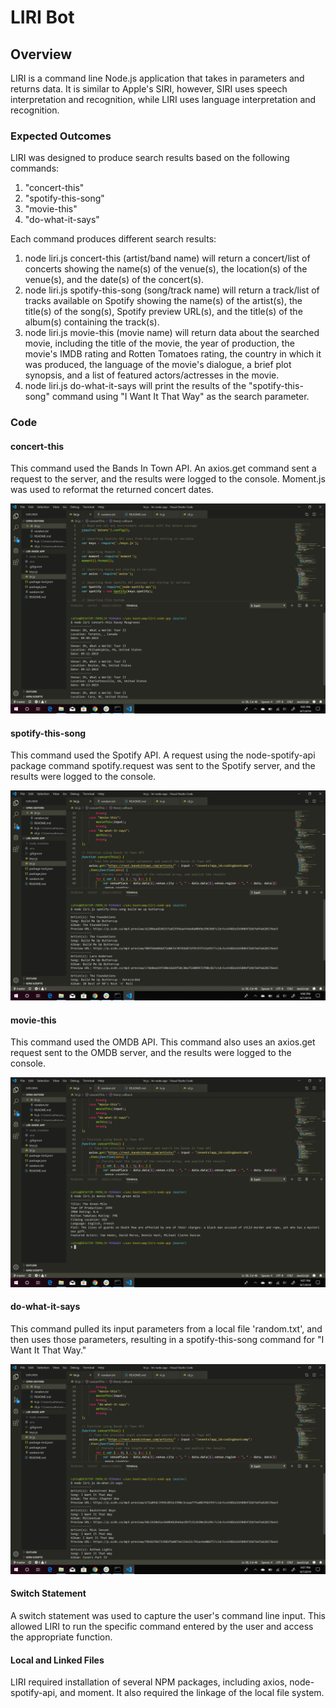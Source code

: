 # LIRI Bot

## Overview

LIRI is a command line Node.js application that takes in parameters and returns data. It is similar to Apple's SIRI, however, SIRI uses speech interpretation and recognition, while LIRI uses language interpretation and recognition.

### Expected Outcomes

LIRI was designed to produce search results based on the following commands:

1. "concert-this"
2. "spotify-this-song"
3. "movie-this"
4. "do-what-it-says"

Each command produces different search results:

1. node liri.js concert-this (artist/band name) will return a concert/list of concerts showing the name(s) of the venue(s), the location(s) of the venue(s), and the date(s) of the concert(s).
2. node liri.js spotify-this-song (song/track name) will return a track/list of tracks available on Spotify showing the name(s) of the artist(s), the title(s) of the song(s), Spotify preview URL(s), and the title(s) of the album(s) containing the track(s).
3. node liri.js movie-this (movie name) will return data about the searched movie, including the title of the movie, the year of production, the movie's IMDB rating and Rotten Tomatoes rating, the country in which it was produced, the language of the movie's dialogue, a brief plot synopsis, and a list of featured actors/actresses in the movie.
4. node liri.js do-what-it-says will print the results of the "spotify-this-song" command using "I Want It That Way" as the search parameter.

### Code

#### concert-this

This command used the Bands In Town API. An axios.get command sent a request to the server, and the results were logged to the console. Moment.js was used to reformat the returned concert dates.

![](images/liri-concert-this.png)

#### spotify-this-song

This command used the Spotify API. A request using the node-spotify-api package command spotify.request was sent to the Spotify server, and the results were logged to the console.

![](images/liri-spotify-this-song.png)

#### movie-this

This command used the OMDB API. This command also uses an axios.get request sent to the OMDB server, and the results were logged to the console.

![](images/liri-movie-this.png)

#### do-what-it-says

This command pulled its input parameters from a local file 'random.txt', and then uses those parameters, resulting in a spotify-this-song command for "I Want It That Way."

![](images/liri-do-what-it-says.png)

#### Switch Statement

A switch statement was used to capture the user's command line input. This allowed LIRI to run the specific command entered by the user and access the appropriate function.

#### Local and Linked Files

LIRI required installation of several NPM packages, including axios, node-spotify-api, and moment. It also required the linkage of the local file system.